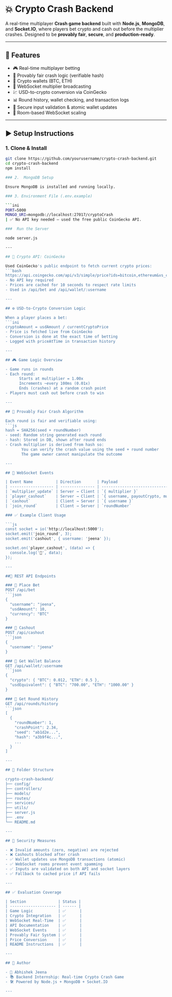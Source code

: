 # 💥 Crypto Crash Backend

A real-time multiplayer **Crash game backend** built with **Node.js**, **MongoDB**, and **Socket.IO**, where players bet crypto and cash out before the multiplier crashes. Designed to be **provably fair**, **secure**, and **production-ready**.

---

## 📌 Features

- 🎮 Real-time multiplayer betting
- 🧠 Provably fair crash logic (verifiable hash)
- 💸 Crypto wallets (BTC, ETH)
- 🔌 WebSocket multiplier broadcasting
- 💹 USD-to-crypto conversion via CoinGecko
- 📊 Round history, wallet checking, and transaction logs
- 🔐 Secure input validation & atomic wallet updates
- 🧠 Room-based WebSocket scaling

---

## ▶️ Setup Instructions

### 1. Clone & Install

```bash
git clone https://github.com/yourusername/crypto-crash-backend.git
cd crypto-crash-backend
npm install

### 2.  MongoDB Setup

Ensure MongoDB is installed and running locally.

### 3. Environment File (.env.example)

```ini
PORT=5000
MONGO_URI=mongodb://localhost:27017/cryptoCrash
| ✅ No API key needed – used the free public CoinGecko API.

###  Run the Server

node server.js

---

## 🔗 Crypto API: CoinGecko

Used CoinGecko's public endpoint to fetch current crypto prices:
```bash
https://api.coingecko.com/api/v3/simple/price?ids=bitcoin,ethereum&vs_currencies=usd
- No API key required
- Prices are cached for 10 seconds to respect rate limits
- Used in /api/bet and /api/wallet/:username

---

## ⚙️ USD-to-Crypto Conversion Logic

When a player places a bet:
```ini
cryptoAmount = usdAmount / currentCryptoPrice
- Price is fetched live from CoinGecko
- Conversion is done at the exact time of betting
- Logged with priceAtTime in transaction history

---

## 🎮 Game Logic Overview

- Game runs in rounds
- Each round:
      Starts at multiplier = 1.00x
      Increments ~every 100ms (0.01x)
      Ends (crashes) at a random crash point
- Players must cash out before crash to win

---

## 🧠 Provably Fair Crash Algorithm

Each round is fair and verifiable using:
```js
hash = SHA256(seed + roundNumber)
- seed: Random string generated each round
- hash: Stored in DB, shown after round ends
- Crash multiplier is derived from hash so:
       You can verify the crash value using the seed + round number
       The game owner cannot manipulate the outcome

---

## 📡 WebSocket Events

| Event Name          | Direction       | Payload                                  | Description                       |
| ------------------- | --------------- | ---------------------------------------- | --------------------------------- |
| `multiplier_update` | Server → Client | `{ multiplier }`                         | Broadcast every 100ms             |
| `player_cashout`    | Server → Client | `{ username, payoutCrypto, multiplier }` | Notify all when player cashes out |
| `cashout`           | Client → Server | `{ username }`                           | Player requests cashout           |
| `join_round`        | Client → Server | `roundNumber`                            | Join Socket.IO room per round     |

### ✅ Example Client Usage

```js
const socket = io('http://localhost:5000');
socket.emit('join_round', 3);
socket.emit('cashout', { username: 'jeena' });

socket.on('player_cashout', (data) => {
  console.log('💸', data);
});

---

##🧪 REST API Endpoints

### 🔸 Place Bet
POST /api/bet
```json
{
  "username": "jeena",
  "usdAmount": 10,
  "currency": "BTC"
}

### 🔸 Cashout
POST /api/cashout
```json
{
  "username": "jeena"
}

### 🔸 Get Wallet Balance
GET /api/wallet/:username
```json
{
  "crypto": { "BTC": 0.012, "ETH": 0.5 },
  "usdEquivalent": { "BTC": "700.00", "ETH": "1000.00" }
}

### 🔸 Get Round History
GET /api/rounds/history
```json
[
  {
    "roundNumber": 1,
    "crashPoint": 2.34,
    "seed": "ab1d2e...",
    "hash": "a3b9f4c...",
    ...
  }
]

---

## 📂 Folder Structure

crypto-crash-backend/
├── config/
├── controllers/
├── models/
├── routes/
├── services/
├── utils/
├── server.js
├── .env
└── README.md

--- 

## 🔐 Security Measures

- ❌ Invalid amounts (zero, negative) are rejected
- ❌ Cashouts blocked after crash
- ✅ Wallet updates use MongoDB transactions (atomic)
- ✅ WebSocket rooms prevent event spamming
- ✅ Inputs are validated on both API and socket layers
- ✅ Fallback to cached price if API fails

---

## ✅ Evaluation Coverage

| Section              | Status |
| -------------------- | ------ |
| Game Logic           | ✅      |
| Crypto Integration   | ✅      |
| WebSocket Real-Time  | ✅      |
| API Documentation    | ✅      |
| WebSocket Events     | ✅      |
| Provably Fair System | ✅      |
| Price Conversion     | ✅      |
| README Instructions  | ✅      |

---  

## 👤 Author

- 👩 Abhishek Jeena
- 📚 Backend Internship: Real-time Crypto Crash Game
- 🛠️ Powered by Node.js + MongoDB + Socket.IO

---










